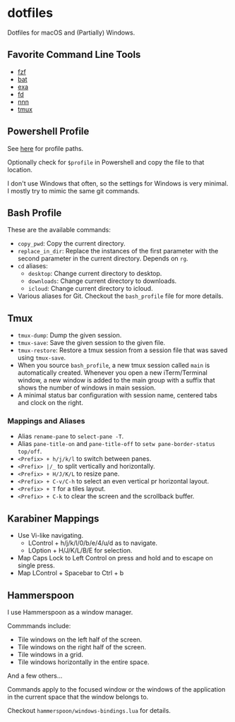 # dotfiles

Dotfiles for macOS and (Partially) Windows.

## Favorite Command Line Tools

- [fzf](https://github.com/junegunn/fzf)
- [bat](https://github.com/sharkdp/bat)
- [exa](https://the.exa.website/)
- [fd](https://github.com/sharkdp/fd)
- [nnn](https://github.com/jarun/nnn)
- [tmux](https://github.com/tmux/tmux)

## Powershell Profile

See [here](https://blogs.technet.microsoft.com/heyscriptingguy/2012/05/21/understanding-the-six-powershell-profiles/) for profile paths.

Optionally check for `$profile` in Powershell and copy the file to that location.

I don't use Windows that often, so the settings for Windows is very minimal.
I mostly try to mimic the same git commands.

## Bash Profile

These are the available commands:

- `copy_pwd`: Copy the current directory.
- `replace_in_dir`: Replace the instances of the first parameter with the second parameter in the current directory. Depends on `rg`.
- `cd` aliases:
    + `desktop`: Change current directory to desktop.
    + `downloads`: Change current directory to downloads.
    + `icloud`: Change current directory to icloud.
- Various aliases for Git. Checkout the `bash_profile` file for more details.

## Tmux

- `tmux-dump`: Dump the given session.
- `tmux-save`: Save the given session to the given file.
- `tmux-restore`: Restore a tmux session from a session file that was saved
using `tmux-save`.
- When you source `bash_profile`, a new tmux session called `main` is
automatically created. Whenever you open a new iTerm/Terminal window, a new
window is added to the main group with a suffix that shows the number of
windows in main session.
- A minimal status bar configuration with session name, centered tabs and clock
on the right.

### Mappings and Aliases

- Alias `rename-pane` to `select-pane -T`.
- Alias `pane-title-on` and `pane-title-off` to `setw pane-border-status top/off`.
- `<Prefix> + h/j/k/l` to switch between panes.
- `<Prefix> |/_` to split vertically and horizontally.
- `<Prefix> + H/J/K/L` to resize pane.
- `<Prefix> + C-v/C-h` to select an even vertical pr horizontal layout.
- `<Prefix> + T` for a tiles layout.
- `<Prefix> + C-k` to clear the screen and the scrollback buffer.

## Karabiner Mappings

- Use Vi-like navigating.
    + LControl + h/j/k/l/0/b/e/4/u/d as to navigate.
    + LOption + H/J/K/L/B/E for selection.
- Map Caps Lock to Left Control on press and hold and to escape on single
  press.
- Map LControl + Spacebar to Ctrl + b

## Hammerspoon

I use Hammerspoon as a window manager.

Commmands include:

+ Tile windows on the left half of the screen.
+ Tile windows on the right half of the screen.
+ Tile windows in a grid.
+ Tile windows horizontally in the entire space.

And a few others...

Commands apply to the focused window or the windows of the application in the
current space that the window belongs to.

Checkout `hammerspoon/windows-bindings.lua` for details.
